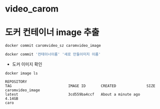 # video_carom

# 도커 컨테이너 image 추출
```bash
docker commit caromvideo_sz caromvideo_image
```
```bash
docker commit '컨테이너이름' '새로 만들이미지 이름'
```
- 도커 이미지 확인
```
docker image ls

REPOSITORY                                                                            TAG                          IMAGE ID       CREATED              SIZE
caromvideo_image                                                                      latest                       3cd559ba4ccf   About a minute ago   4.14GB
caro
```
